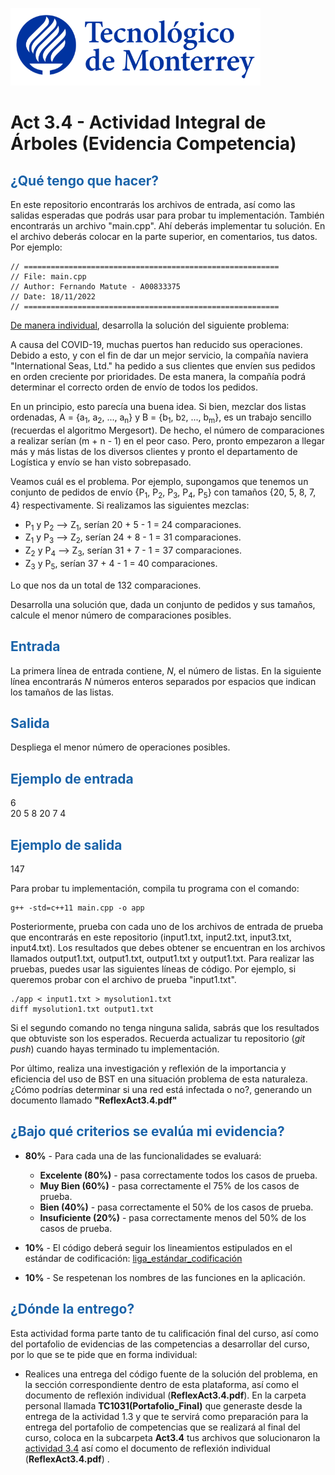 ![Tec de Monterrey](images/logotecmty.png)
# Act 3.4 - Actividad Integral de Árboles (Evidencia Competencia)

## <span style="color: rgb(26, 99, 169);">¿Qué tengo que hacer?</span>
En este repositorio encontrarás los archivos de entrada, así como las salidas esperadas que podrás usar para probar tu implementación. También encontrarás un archivo "main.cpp". Ahí deberás implementar tu solución. En el archivo deberás colocar en la parte superior, en comentarios, tus datos. Por ejemplo:
```
// =========================================================
// File: main.cpp
// Author: Fernando Matute - A00833375
// Date: 18/11/2022
// =========================================================
```
<span style="text-decoration: underline;">De manera individual</span>, desarrolla la solución del siguiente problema:

A causa del COVID-19, muchas puertos han reducido sus operaciones. Debido a esto, y con el fin de dar un mejor servicio, la compañía naviera "International Seas, Ltd." ha pedido a sus clientes que envíen sus pedidos en orden creciente por prioridades. De esta manera, la compañía podrá determinar el correcto orden de envío de todos los pedidos.

En un principio, esto parecía una buena idea. Si bien, mezclar dos listas ordenadas, A = {a<sub>1</sub>, a<sub>2</sub>, ..., a<sub>n</sub>} y B = {b<sub>1</sub>, b<span style="font-size: 12px;">2</span>, ..., b<sub>m</sub>}, es un trabajo sencillo (recuerdas el algoritmo Mergesort). De hecho, el número de comparaciones a realizar serían (m + n - 1) en el peor caso. Pero, pronto empezaron a llegar más y más listas de los diversos clientes y pronto el departamento de Logística y envío se han visto sobrepasado.

Veamos cuál es el problema. Por ejemplo, supongamos que tenemos un conjunto de pedidos de envío {P<sub>1</sub>, P<sub>2</sub>, P<sub>3</sub>, P<sub>4</sub>, P<sub>5</sub>} con tamaños {20, 5, 8, 7, 4} respectivamente. Si realizamos las siguientes mezclas:

* P<sub>1</sub> y P<sub>2</sub> ⟶ Z<sub>1</sub>, serían 20 + 5 - 1 = 24 comparaciones.
* Z<sub>1</sub> y P<sub>3</sub> ⟶ Z<sub>2</sub>, serían 24 + 8 - 1 = 31 comparaciones.
* Z<sub>2</sub> y P<sub>4</sub> ⟶ Z<sub>3</sub>, serían 31 + 7 - 1 = 37 comparaciones.
* Z<sub>3</sub> y P<sub>5</sub>, serían 37 + 4 - 1 = 40 comparaciones.  

Lo que nos da un total de 132 comparaciones.

Desarrolla una solución que, dada un conjunto de pedidos y sus tamaños, calcule el menor número de comparaciones posibles.

## <span style="color: rgb(26, 99, 169);">**Entrada**</span>
La primera línea de entrada contiene,  *N*, el número de listas. En la siguiente línea encontrarás *N* números enteros separados por espacios que indican los tamaños de las listas.

## <span style="color: rgb(26, 99, 169);">**Salida**</span>
Despliega el menor número de operaciones posibles.

## <span style="color: rgb(26, 99, 169);">**Ejemplo de entrada**</span>
6 <br>
20 5 8 20 7 4

## <span style="color: rgb(26, 99, 169);">**Ejemplo de salida**</span>
147

Para probar tu implementación, compila tu programa con el comando:
```
g++ -std=c++11 main.cpp -o app
```
Posteriormente, prueba con cada uno de los archivos de entrada de prueba que encontrarás en este repositorio (input1.txt, input2.txt, input3.txt, input4.txt). Los resultados que debes obtener se encuentran en los archivos llamados output1.txt, output1.txt, output1.txt y output1.txt. Para realizar las pruebas, puedes usar las siguientes líneas de código. Por ejemplo, si queremos probar con el archivo de prueba "input1.txt".
```
./app < input1.txt > mysolution1.txt
diff mysolution1.txt output1.txt
```
Si el segundo comando no tenga ninguna salida, sabrás que los resultados que obtuviste son los esperados. Recuerda actualizar tu repositorio (*git push*) cuando hayas terminado tu implementación.

Por último, realiza una investigación y reflexión de la importancia y eficiencia del uso de BST en una situación problema de esta naturaleza. ¿Cómo podrías determinar si una red está infectada o no?, generando un documento llamado **"ReflexAct3.4.pdf"**

## <span style="color: rgb(26, 99, 169);">**¿Bajo qué criterios se evalúa mi evidencia?**</span>

- **80%** - Para cada una de las funcionalidades se evaluará:

    - **Excelente (80%)** - pasa correctamente todos los casos de prueba.
    - **Muy Bien (60%)** - pasa correctamente el 75% de los casos de prueba.
    - **Bien (40%)** - pasa correctamente el 50% de los casos de prueba.
    - **Insuficiente (20%)** - pasa correctamente menos del 50% de los casos de prueba.


- **10%** - El código deberá seguir los lineamientos estipulados en el estándar de codificación: <span class="instructure_file_holder link_holder">[liga_estándar_codificación](estandar.pdf)</span>
- **10%** - Se respetenan los nombres de las funciones en la aplicación.

## <span style="color: rgb(26, 99, 169);">**¿Dónde la entrego?**</span>
Esta actividad forma parte tanto de tu calificación final del curso, así como del portafolio de evidencias de las competencias a desarrollar del curso, por lo que se te pide que en forma individual:
* Realices una entrega del código fuente de la solución del problema, en la sección correspondiente dentro de esta plataforma, así como el documento de reflexión individual (**ReflexAct3.4.pdf**).
En la carpeta personal llamada **TC1031(Portafolio_Final)** que generaste desde la entrega de la actividad 1.3 y que te servirá como preparación para la entrega del portafolio de competencias que se realizará al final del curso, coloca en la subcarpeta **Act3.4** tus archivos que solucionaron la <span style="text-decoration: underline;">actividad 3.4</span> así como el documento de reflexión individual (**ReflexAct3.4.pdf**) .
